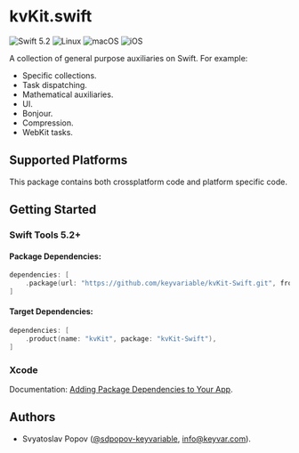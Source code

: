 # kvKit.swift

![Swift 5.2](https://img.shields.io/badge/swift-5.2-green.svg)
![Linux](https://img.shields.io/badge/os-linux-green.svg)
![macOS](https://img.shields.io/badge/os-macOS-green.svg)
![iOS](https://img.shields.io/badge/os-iOS-green.svg)

A collection of general purpose auxiliaries on Swift. For example:

- Specific collections.
- Task dispatching.
- Mathematical auxiliaries.
- UI.
- Bonjour.
- Compression.
- WebKit tasks.


## Supported Platforms

This package contains both crossplatform code and platform specific code.


## Getting Started

### Swift Tools 5.2+

#### Package Dependencies:

```swift
dependencies: [
    .package(url: "https://github.com/keyvariable/kvKit-Swift.git", from: "3.3.0"),
]
```

#### Target Dependencies:

```swift
dependencies: [
    .product(name: "kvKit", package: "kvKit-Swift"),
]
```

### Xcode

Documentation: [Adding Package Dependencies to Your App](https://developer.apple.com/documentation/xcode/adding_package_dependencies_to_your_app).


## Authors

- Svyatoslav Popov ([@sdpopov-keyvariable](https://github.com/sdpopov-keyvariable), [info@keyvar.com](mailto:info@keyvar.com)).
